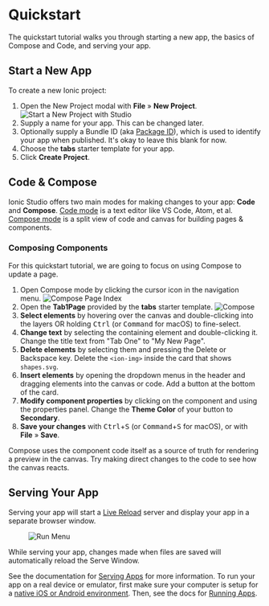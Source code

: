 ---
---

# Quickstart

The quickstart tutorial walks you through starting a new app, the basics of Compose and Code, and serving your app.

## Start a New App

To create a new Ionic project:

1. Open the New Project modal with **File** &raquo; **New Project**. ![Start a New Project with Studio](/docs/v4/assets/img/studio/ss-new-project.png)
2. Supply a name for your app. This can be changed later.
3. Optionally supply a Bundle ID (aka [Package ID](/docs/faq/glossary#package-id)), which is used to identify your app when published. It's okay to leave this blank for now.
4. Choose the **tabs** starter template for your app.
5. Click **Create Project**.

## Code & Compose

Ionic Studio offers two main modes for making changes to your app: **Code** and **Compose**. [Code mode](/docs/studio/code) is a text editor like VS Code, Atom, et al. [Compose mode](/docs/studio/compose) is a split view of code and canvas for building pages & components.

### Composing Components

For this quickstart tutorial, we are going to focus on using Compose to update a page.

1. Open Compose mode by clicking the cursor icon in the navigation menu. ![Compose Page Index](/docs/v4/assets/img/studio/ss-page-index.png)
2. Open the **Tab1Page** provided by the **tabs** starter template. ![Compose](/docs/v4/assets/img/studio/ss-compose.png)
3. **Select elements** by hovering over the canvas and double-clicking into the layers OR holding <kbd>Ctrl</kbd> (or <kbd>Command</kbd> for macOS) to fine-select.
4. **Change text** by selecting the containing element and double-clicking it. Change the title text from "Tab One" to "My New Page".
5. **Delete elements** by selecting them and pressing the Delete or Backspace key. Delete the `<ion-img>` inside the card that shows `shapes.svg`.
6. **Insert elements** by opening the dropdown menus in the header and dragging elements into the canvas or code. Add a button at the bottom of the card.
7. **Modify component properties** by clicking on the component and using the properties panel. Change the **Theme Color** of your button to **Secondary**.
8. **Save your changes** with <kbd>Ctrl</kbd>+<kbd>S</kbd> (or <kbd>Command</kbd>+<kbd>S</kbd> for macOS), or with **File** &raquo; **Save**.

Compose uses the component code itself as a source of truth for rendering a preview in the canvas. Try making direct changes to the code to see how the canvas reacts.

## Serving Your App

Serving your app will start a [Live Reload](/docs/faq/glossary#livereload) server and display your app in a separate browser window.

<figure>
  <img alt="Run Menu" src="/docs/v4/assets/img/studio/ss-run-menu.png" />
</figure>

While serving your app, changes made when files are saved will automatically reload the Serve Window.

See the documentation for [Serving Apps](/docs/studio/running#serving-apps) for more information. To run your app on a real device or emulator, first make sure your computer is setup for a [native iOS or Android environment](/docs/studio/native). Then, see the docs for [Running Apps](/docs/studio/running#running-apps).